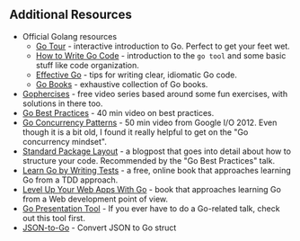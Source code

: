 ## Additional Resources
- Official Golang resources
    - [Go Tour](https://tour.golang.org) - interactive introduction to Go. Perfect to get your feet wet.
    - [How to Write Go Code](https://golang.org/doc/code.html) - introduction to the `go tool` and some basic stuff like code organization.
    - [Effective Go](https://golang.org/doc/effective_go.html) - tips for writing clear, idiomatic Go code.
    - [Go Books](https://github.com/golang/go/wiki/Books) - exhaustive collection of Go books.
- [Gophercises](https://gophercises.com) - free video series based around some fun exercises, with solutions in there too.
- [Go Best Practices](https://www.youtube.com/watch?v=MzTcsI6tn-0&t=42s) - 40 min video on best practices.
- [Go Concurrency Patterns](https://www.youtube.com/watch?v=f6kdp27TYZs) - 50 min video from Google I/O 2012. Even though it is a bit old, I found it really helpful to get on the "Go concurrency mindset".
- [Standard Package Layout](https://medium.com/@benbjohnson/standard-package-layout-7cdbc8391fc1) - a blogpost that goes into detail about how to structure your code. Recommended by the "Go Best Practices" talk.
- [Learn Go by Writing Tests](https://quii.gitbook.io/learn-go-with-tests) - a free, online book that approaches learning Go from a TDD approach.
- [Level Up Your Web Apps With Go](https://www.sitepoint.com/premium/books/level-up-your-web-apps-with-go) - book that approaches learning Go from a Web development point of view.
- [Go Presentation Tool](http://halyph.com/blog/2015/05/18/golang-presentation-tool.html) - If you ever have to do a Go-related talk, check out this tool first.
- [JSON-to-Go](https://mholt.github.io/json-to-go/) - Convert JSON to Go struct
